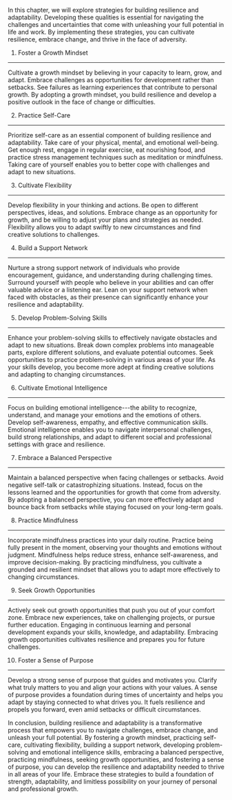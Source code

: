 
In this chapter, we will explore strategies for building resilience and adaptability. Developing these qualities is essential for navigating the challenges and uncertainties that come with unleashing your full potential in life and work. By implementing these strategies, you can cultivate resilience, embrace change, and thrive in the face of adversity.

1. Foster a Growth Mindset
--------------------------

Cultivate a growth mindset by believing in your capacity to learn, grow, and adapt. Embrace challenges as opportunities for development rather than setbacks. See failures as learning experiences that contribute to personal growth. By adopting a growth mindset, you build resilience and develop a positive outlook in the face of change or difficulties.

2. Practice Self-Care
---------------------

Prioritize self-care as an essential component of building resilience and adaptability. Take care of your physical, mental, and emotional well-being. Get enough rest, engage in regular exercise, eat nourishing food, and practice stress management techniques such as meditation or mindfulness. Taking care of yourself enables you to better cope with challenges and adapt to new situations.

3. Cultivate Flexibility
------------------------

Develop flexibility in your thinking and actions. Be open to different perspectives, ideas, and solutions. Embrace change as an opportunity for growth, and be willing to adjust your plans and strategies as needed. Flexibility allows you to adapt swiftly to new circumstances and find creative solutions to challenges.

4. Build a Support Network
--------------------------

Nurture a strong support network of individuals who provide encouragement, guidance, and understanding during challenging times. Surround yourself with people who believe in your abilities and can offer valuable advice or a listening ear. Lean on your support network when faced with obstacles, as their presence can significantly enhance your resilience and adaptability.

5. Develop Problem-Solving Skills
---------------------------------

Enhance your problem-solving skills to effectively navigate obstacles and adapt to new situations. Break down complex problems into manageable parts, explore different solutions, and evaluate potential outcomes. Seek opportunities to practice problem-solving in various areas of your life. As your skills develop, you become more adept at finding creative solutions and adapting to changing circumstances.

6. Cultivate Emotional Intelligence
-----------------------------------

Focus on building emotional intelligence---the ability to recognize, understand, and manage your emotions and the emotions of others. Develop self-awareness, empathy, and effective communication skills. Emotional intelligence enables you to navigate interpersonal challenges, build strong relationships, and adapt to different social and professional settings with grace and resilience.

7. Embrace a Balanced Perspective
---------------------------------

Maintain a balanced perspective when facing challenges or setbacks. Avoid negative self-talk or catastrophizing situations. Instead, focus on the lessons learned and the opportunities for growth that come from adversity. By adopting a balanced perspective, you can more effectively adapt and bounce back from setbacks while staying focused on your long-term goals.

8. Practice Mindfulness
-----------------------

Incorporate mindfulness practices into your daily routine. Practice being fully present in the moment, observing your thoughts and emotions without judgment. Mindfulness helps reduce stress, enhance self-awareness, and improve decision-making. By practicing mindfulness, you cultivate a grounded and resilient mindset that allows you to adapt more effectively to changing circumstances.

9. Seek Growth Opportunities
----------------------------

Actively seek out growth opportunities that push you out of your comfort zone. Embrace new experiences, take on challenging projects, or pursue further education. Engaging in continuous learning and personal development expands your skills, knowledge, and adaptability. Embracing growth opportunities cultivates resilience and prepares you for future challenges.

10. Foster a Sense of Purpose
-----------------------------

Develop a strong sense of purpose that guides and motivates you. Clarify what truly matters to you and align your actions with your values. A sense of purpose provides a foundation during times of uncertainty and helps you adapt by staying connected to what drives you. It fuels resilience and propels you forward, even amid setbacks or difficult circumstances.

In conclusion, building resilience and adaptability is a transformative process that empowers you to navigate challenges, embrace change, and unleash your full potential. By fostering a growth mindset, practicing self-care, cultivating flexibility, building a support network, developing problem-solving and emotional intelligence skills, embracing a balanced perspective, practicing mindfulness, seeking growth opportunities, and fostering a sense of purpose, you can develop the resilience and adaptability needed to thrive in all areas of your life. Embrace these strategies to build a foundation of strength, adaptability, and limitless possibility on your journey of personal and professional growth.

